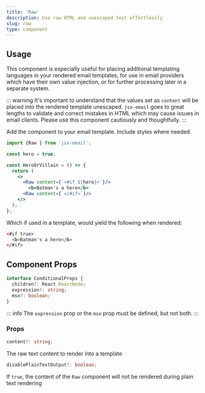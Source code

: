 ```yaml
---
title: 'Raw'
description: Use raw HTML and unescaped text effortlessly
slug: raw
type: component
---
```


<!--@include: @/include/header.md-->

<!--@include: @/include/install.md-->

## Usage

This component is especially useful for placing additional templating languages in your rendered email templates, for use in email providers which have their own value injection, or for further processing later in a separate system.

::: warning
It's important to understand that the values set as `content` will be placed into the rendered template unescaped. `jsx-email` goes to great lengths to validate and correct mistakes in HTML which may cause issues in email clients. Please use this component cautiously and thoughtfully.
:::

Add the component to your email template. Include styles where needed.

```jsx
import {Raw } from 'jsx-email';

const hero = true;

const HeroOrVillain = () => {
  return (
    <>
      <Raw content={`<#if ${hero}>`}/>
        <b>Batman's a hero</b>
      <Raw content={`</#if>`}/>
    </>
  );
};
```

Which if used in a template, would yield the following when rendered:

```html
<#if true>
  <b>Batman's a hero</b>
</#if>
```

## Component Props

```ts
interface ConditionalProps {
  children?: React.ReactNode;
  expression?: string;
  mso?: boolean;
}
```

::: info
The `expression` prop or the `mso` prop must be defined, but not both.
:::

### Props

```ts
content?: string;
```

The raw text content to render into a template

```ts
disablePlainTextOutput?: boolean;
```

If `true`, the content of the `Raw` component will not be rendered during plain text rendering
